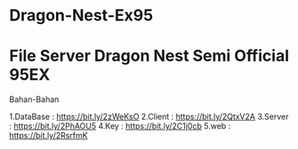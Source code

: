 # Dragon-Nest-Ex95
File Server Dragon Nest Semi Official 95EX
========================
Bahan-Bahan

1.DataBase : https://bit.ly/2zWeKsO
2.Client : https://bit.ly/2QtxV2A
3.Server : https://bit.ly/2PhAOU5
4.Key : https://bit.ly/2C1j0cb
5.web : https://bit.ly/2RsrfmK
